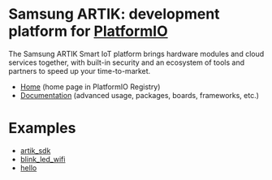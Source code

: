 
# Samsung ARTIK: development platform for [PlatformIO](https://platformio.org)

The Samsung ARTIK Smart IoT platform brings hardware modules and cloud services together, with built-in security and an ecosystem of tools and partners to speed up your time-to-market.

* [Home](https://platformio.org/platforms/samsung_artik) (home page in PlatformIO Registry)
* [Documentation](http://docs.platformio.org/page/platforms/samsung_artik.html) (advanced usage, packages, boards, frameworks, etc.)

# Examples

* [artik_sdk](https://github.com/platformio/platform-samsung_artik/tree/develop/examples/artik_sdk)
* [blink_led_wifi](https://github.com/platformio/platform-samsung_artik/tree/develop/examples/blink_led_wifi)
* [hello](https://github.com/platformio/platform-samsung_artik/tree/develop/examples/hello)
